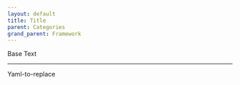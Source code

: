 ```yaml
---
layout: default
title: Title
parent: Categories
grand_parent: Framework 
---
```


Base Text 

---

Yaml-to-replace
